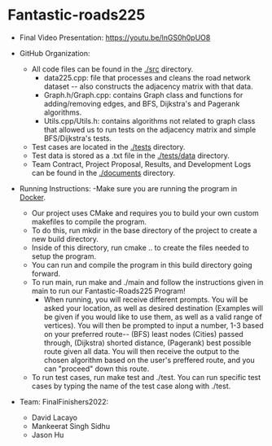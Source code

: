 # Fantastic-roads225

- Final Video Presentation: https://youtu.be/lnGS0h0pUO8

- GitHub Organization: 
    - All code files can be found in the [./src](https://github.com/Mankeerat/Fantastic-roads225/tree/main/src) directory.
        - data225.cpp: file that processes and cleans the road network dataset -- also constructs the adjacency matrix with that data.
        - Graph.h/Graph.cpp: contains Graph class and functions for adding/removing edges, and BFS, Dijkstra's and Pagerank algorithms.
        - Utils.cpp/Utils.h: contains algorithms not related to graph class that allowed us to run tests on the adjacency matrix and simple BFS/Dijkstra's tests.
    - Test cases are located in the [./tests](https://github.com/Mankeerat/Fantastic-roads225/tree/main/tests) directory.
    - Test data is stored as a .txt file in the [./tests/data](https://github.com/Mankeerat/Fantastic-roads225/tree/main/tests/data) directory.
    - Team Contract, Project Proposal, Results, and Development Logs can be found in the [./documents](https://github.com/Mankeerat/Fantastic-roads225/tree/main/documents) directory.
        
- Running Instructions:
    -Make sure you are running the program in [Docker](https://courses.engr.illinois.edu/cs225/fa2022/resources/own-machine/).
    - Our project uses CMake and requires you to build your own custom makefiles to compile the program.
    - To do this, run mkdir in the base directory of the project to create a new build directory.
    - Inside of this directory, run cmake .. to create the files needed to setup the program.
    - You can run and compile the program in this build directory going forward.
    - To run main, run make and ./main and follow the instructions given in main to run our Fantastic-Roads225 Program!
        - When running, you will receive different prompts. You will be asked your location, as well as desired destination (Examples will be given if you would like to use them, as well as a valid range of vertices). You will then be prompted to input a number, 1-3 based on your preferred route-- (BFS) least nodes (Cities) passed through, (Dijkstra) shorted distance, (Pagerank) best possible route given all data. You will then receive the output to the chosen algorithm based on the user's preffered route, and you can "proceed" down this route.
    - To run test cases, run make test and ./test. You can run specific test cases by typing the name of the test case along with ./test.
    
- Team: FinalFinishers2022:
    - David Lacayo
    - Mankeerat Singh Sidhu
    - Jason Hu

